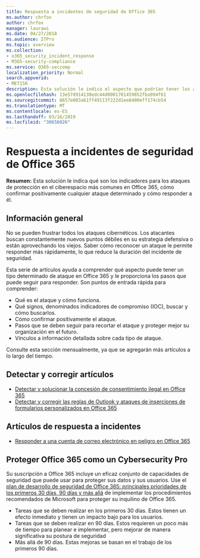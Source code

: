 ```yaml
---
title: Respuesta a incidentes de seguridad de Office 365
ms.author: chrfox
author: chrfox
manager: laurawi
ms.date: 04/27/2018
ms.audience: ITPro
ms.topic: overview
ms.collection:
- o365_security_incident_response
- M365-security-compliance
ms.service: O365-seccomp
localization_priority: Normal
search.appverid:
- MET150
description: Esta solución le indica el aspecto que podrían tener los ataques cibernéticos más comunes en Office 365 y cómo responder a ellos.
ms.openlocfilehash: 13e57d914138edc44d0001781459852fba994f61
ms.sourcegitcommit: 8657e003ab1ff49113f222d1ee8400eff174cb54
ms.translationtype: MT
ms.contentlocale: es-ES
ms.lasthandoff: 03/16/2019
ms.locfileid: "30656026"
---
```

# <a name="office-365-security-incident-response"></a>Respuesta a incidentes de seguridad de Office 365

 **Resumen:** Esta solución le indica qué son los indicadores para los ataques de protección en el ciberespacio más comunes en Office 365, cómo confirmar positivamente cualquier ataque determinado y cómo responder a él.
  
## <a name="overview"></a>Información general
No se pueden frustrar todos los ataques cibernéticos. Los atacantes buscan constantemente nuevos puntos débiles en su estrategia defensiva o están aprovechando los viejos. Saber cómo reconocer un ataque le permite responder más rápidamente, lo que reduce la duración del incidente de seguridad.

Esta serie de artículos ayuda a comprender qué aspecto puede tener un tipo determinado de ataque en Office 365 y le proporciona los pasos que puede seguir para responder. Son puntos de entrada rápida para comprender:
 
- Qué es el ataque y cómo funciona.
- Qué signos, denominados indicadores de compromiso (IOC), buscar y cómo buscarlos.
- Cómo confirmar positivamente el ataque.
- Pasos que se deben seguir para recortar el ataque y proteger mejor su organización en el futuro.
- Vínculos a información detallada sobre cada tipo de ataque.

Consulte esta sección mensualmente, ya que se agregarán más artículos a lo largo del tiempo.

## <a name="detect-and-remediate-articles"></a>Detectar y corregir artículos

- [Detectar y solucionar la concesión de consentimiento ilegal en Office 365](detect-and-remediate-illicit-consent-grants.md)
- [Detectar y corregir las reglas de Outlook y ataques de inserciones de formularios personalizados en Office 365](detect-and-remediate-outlook-rules-forms-attack.md)
 
## <a name="incident-response-articles"></a>Artículos de respuesta a incidentes

- [Responder a una cuenta de correo electrónico en peligro en Office 365](responding-to-a-compromised-email-account.md)

## <a name="secure-office-365-like-a-cybersecurity-pro"></a>Proteger Office 365 como un Cybersecurity Pro
Su suscripción a Office 365 incluye un eficaz conjunto de capacidades de seguridad que puede usar para proteger sus datos y sus usuarios.  Use el [plan de desarrollo de seguridad de Office 365: principales prioridades de los primeros 30 días, 90 días y más allá](https://support.office.com/article/Office-365-security-roadmap-Top-priorities-for-the-first-30-days-90-days-and-beyond-28c86a1c-e4dd-4aad-a2a6-c768a21cb352) de implementar los procedimientos recomendados de Microsoft para proteger su inquilino de Office 365.
- Tareas que se deben realizar en los primeros 30 días.  Estos tienen un efecto inmediato y tienen un impacto bajo para los usuarios.
- Tareas que se deben realizar en 90 días. Estos requieren un poco más de tiempo para planear e implementar, pero mejorar de manera significativa su postura de seguridad
- Más allá de 90 días. Estas mejoras se basan en el trabajo de los primeros 90 días.






